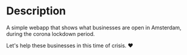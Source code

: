 # Description

A simple webapp that shows what businesses are open in Amsterdam, during the corona lockdown period.

Let's help these businesses in this time of crisis. :heart:
